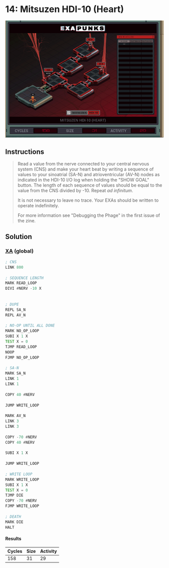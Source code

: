 # 14: Mitsuzen HDI-10 (Heart)

<div align="center"><img src="EXAPUNKS - Mitsuzen HDI-10 (158, 31, 29, 2022-12-11-11-34-35).gif" /></div>

## Instructions
> Read a value from the nerve connected to your central nervous system (CNS) and make your heart beat by writing a sequence of values to your sinoatrial (SA-N) and atrioventricular (AV-N) nodes as indicated in the HDI-10 I/O log when holding the "SHOW GOAL" button. The length of each sequence of values should be equal to the value from the CNS divided by -10. Repeat _ad infinitum_.
> 
> It is not necessary to leave no trace. Your EXAs should be written to operate indefinitely.
> 
> For more information see "Debugging the Phage" in the first issue of the zine.

## Solution

### [XA](XA.exa) (global)
```asm
; CNS
LINK 800

; SEQUENCE LENGTH
MARK READ_LOOP
DIVI #NERV -10 X


; DUPE
REPL SA_N
REPL AV_N

; NO-OP UNTIL ALL DONE
MARK NO_OP_LOOP
SUBI X 1 X
TEST X = 0
TJMP READ_LOOP
NOOP
FJMP NO_OP_LOOP

; SA-N
MARK SA_N
LINK 1
LINK 1

COPY 40 #NERV

JUMP WRITE_LOOP

MARK AV_N
LINK 3
LINK 3

COPY -70 #NERV
COPY 40 #NERV

SUBI X 1 X

JUMP WRITE_LOOP

; WRITE LOOP
MARK WRITE_LOOP
SUBI X 1 X
TEST X = 0
TJMP DIE
COPY -70 #NERV
FJMP WRITE_LOOP

; DEATH
MARK DIE
HALT
```

#### Results
| Cycles | Size | Activity |
|--------|------|----------|
| 158    | 31   | 29       |
